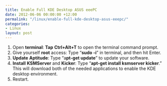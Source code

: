 ```yaml
---
title: Enable Full KDE Desktop ASUS eeePC
date: 2012-06-06 00:00:00 +12:00
permalink: "/linux/enable-full-kde-desktop-asus-eeepc/"
categories:
- Linux
layout: post
---
```


  1. Open **terminal**: **Tap** **Ctrl+Alt+T** to open the terminal command prompt.
  2. Give yourself **root** access: Type &#8220;**sudo -i**&#8221; in terminal, and then hit Enter.
  3. **Update** **Aptitude**: Type &#8220;a**pt-get update**&#8221; to update your software.
  4. **Install** **KSMServer** and **Kicker**: Type &#8220;**apt-get install ksmserver kicker**.&#8221; This will download both of the needed applications to enable the KDE desktop environment.
  5. Restart.
